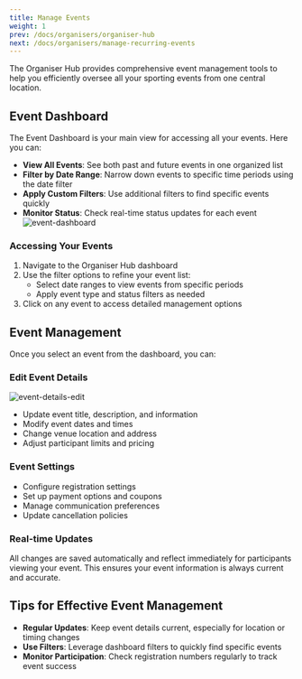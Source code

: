 ```yaml
---
title: Manage Events
weight: 1
prev: /docs/organisers/organiser-hub
next: /docs/organisers/manage-recurring-events
---
```


The Organiser Hub provides comprehensive event management tools to help you efficiently oversee all your sporting events from one central location.

## Event Dashboard

The Event Dashboard is your main view for accessing all your events. Here you can:

- **View All Events**: See both past and future events in one organized list
- **Filter by Date Range**: Narrow down events to specific time periods using the date filter
- **Apply Custom Filters**: Use additional filters to find specific events quickly
- **Monitor Status**: Check real-time status updates for each event
  ![event-dashboard](/images/docs/organisers/organiser-hub/event-dashboard.png)

### Accessing Your Events

1. Navigate to the Organiser Hub dashboard
2. Use the filter options to refine your event list:
   - Select date ranges to view events from specific periods
   - Apply event type and status filters as needed
3. Click on any event to access detailed management options

## Event Management

Once you select an event from the dashboard, you can:

### Edit Event Details

![event-details-edit](/images/docs/organisers/organiser-hub/event-details-edit.png)

- Update event title, description, and information
- Modify event dates and times
- Change venue location and address
- Adjust participant limits and pricing

### Event Settings

- Configure registration settings
- Set up payment options and coupons
- Manage communication preferences
- Update cancellation policies

### Real-time Updates

All changes are saved automatically and reflect immediately for participants viewing your event. This ensures your event information is always current and accurate.

## Tips for Effective Event Management

- **Regular Updates**: Keep event details current, especially for location or timing changes
- **Use Filters**: Leverage dashboard filters to quickly find specific events
- **Monitor Participation**: Check registration numbers regularly to track event success
